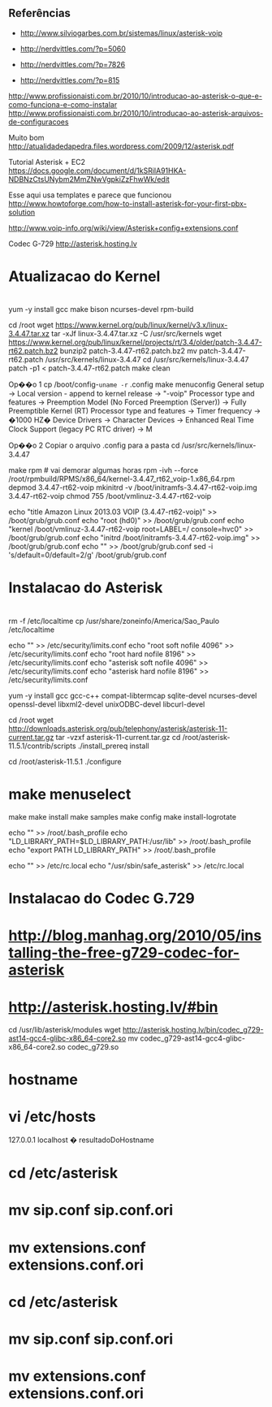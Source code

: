 ## Referências

* http://www.silviogarbes.com.br/sistemas/linux/asterisk-voip

* http://nerdvittles.com/?p=5060
* http://nerdvittles.com/?p=7826
* http://nerdvittles.com/?p=815

http://www.profissionaisti.com.br/2010/10/introducao-ao-asterisk-o-que-e-como-funciona-e-como-instalar
http://www.profissionaisti.com.br/2010/10/introducao-ao-asterisk-arquivos-de-configuracoes

Muito bom
http://atualidadedapedra.files.wordpress.com/2009/12/asterisk.pdf

Tutorial Asterisk + EC2
https://docs.google.com/document/d/1kSRilA91HKA-NDBNzCtsUNybm2MmZNwVgpkiZzFhwWk/edit

Esse aqui usa templates e parece que funcionou
http://www.howtoforge.com/how-to-install-asterisk-for-your-first-pbx-solution

http://www.voip-info.org/wiki/view/Asterisk+config+extensions.conf

Codec G-729
http://asterisk.hosting.lv

#
# Atualizacao do Kernel
#


yum -y install gcc make bison ncurses-devel rpm-build


cd /root
wget https://www.kernel.org/pub/linux/kernel/v3.x/linux-3.4.47.tar.xz
tar -xJf linux-3.4.47.tar.xz -C /usr/src/kernels
wget https://www.kernel.org/pub/linux/kernel/projects/rt/3.4/older/patch-3.4.47-rt62.patch.bz2
bunzip2 patch-3.4.47-rt62.patch.bz2
mv patch-3.4.47-rt62.patch /usr/src/kernels/linux-3.4.47
cd /usr/src/kernels/linux-3.4.47
patch -p1 < patch-3.4.47-rt62.patch
make clean


Op��o 1
  cp /boot/config-`uname -r` .config
  make menuconfig
  General setup -> Local version - append to kernel release -> "-voip"
  Processor type and features -> Preemption Model (No Forced Preemption (Server)) -> Fully Preemptible Kernel (RT)
  Processor type and features -> Timer frequency -> �1000 HZ�
  Device Drivers -> Character Devices -> Enhanced Real Time Clock Support (legacy PC RTC driver) -> M


Op��o 2
  Copiar o arquivo .config para a pasta cd /usr/src/kernels/linux-3.4.47


make rpm # vai demorar algumas horas
rpm -ivh --force /root/rpmbuild/RPMS/x86_64/kernel-3.4.47_rt62_voip-1.x86_64.rpm
depmod 3.4.47-rt62-voip
mkinitrd -v /boot/initramfs-3.4.47-rt62-voip.img 3.4.47-rt62-voip
chmod 755 /boot/vmlinuz-3.4.47-rt62-voip


echo "title Amazon Linux 2013.03 VOIP (3.4.47-rt62-voip)" >> /boot/grub/grub.conf
echo "root (hd0)" >> /boot/grub/grub.conf
echo "kernel /boot/vmlinuz-3.4.47-rt62-voip root=LABEL=/ console=hvc0" >> /boot/grub/grub.conf
echo "initrd /boot/initramfs-3.4.47-rt62-voip.img" >> /boot/grub/grub.conf
echo "" >> /boot/grub/grub.conf
sed -i 's/default=0/default=2/g' /boot/grub/grub.conf


#
# Instalacao do Asterisk
#


rm -f /etc/localtime
cp /usr/share/zoneinfo/America/Sao_Paulo /etc/localtime


echo "" >> /etc/security/limits.conf
echo "root            soft    nofile          4096" >> /etc/security/limits.conf
echo "root            hard    nofile          8196" >> /etc/security/limits.conf
echo "asterisk        soft    nofile          4096" >> /etc/security/limits.conf
echo "asterisk        hard    nofile          8196" >> /etc/security/limits.conf


yum -y install gcc gcc-c++ compat-libtermcap sqlite-devel ncurses-devel openssl-devel libxml2-devel unixODBC-devel libcurl-devel


cd /root
wget http://downloads.asterisk.org/pub/telephony/asterisk/asterisk-11-current.tar.gz
tar -vzxf asterisk-11-current.tar.gz
cd /root/asterisk-11.5.1/contrib/scripts
./install_prereq install


cd /root/asterisk-11.5.1
./configure
# make menuselect
make
make install
make samples
make config
make install-logrotate


echo "" >> /root/.bash_profile
echo "LD_LIBRARY_PATH=$LD_LIBRARY_PATH:/usr/lib" >> /root/.bash_profile
echo "export PATH LD_LIBRARY_PATH" >> /root/.bash_profile


echo "" >> /etc/rc.local
echo "/usr/sbin/safe_asterisk" >> /etc/rc.local


# Instalacao do Codec G.729
# http://blog.manhag.org/2010/05/installing-the-free-g729-codec-for-asterisk
# http://asterisk.hosting.lv/#bin
cd /usr/lib/asterisk/modules
wget http://asterisk.hosting.lv/bin/codec_g729-ast14-gcc4-glibc-x86_64-core2.so
mv codec_g729-ast14-gcc4-glibc-x86_64-core2.so codec_g729.so


# hostname
# vi /etc/hosts
127.0.0.1 localhost � resultadoDoHostname


# cd /etc/asterisk
# mv sip.conf sip.conf.ori
# mv extensions.conf extensions.conf.ori

# cd /etc/asterisk
# mv sip.conf sip.conf.ori
# mv extensions.conf extensions.conf.ori
<!--stackedit_data:
eyJoaXN0b3J5IjpbNTg4MjA5MDg1XX0=
-->
